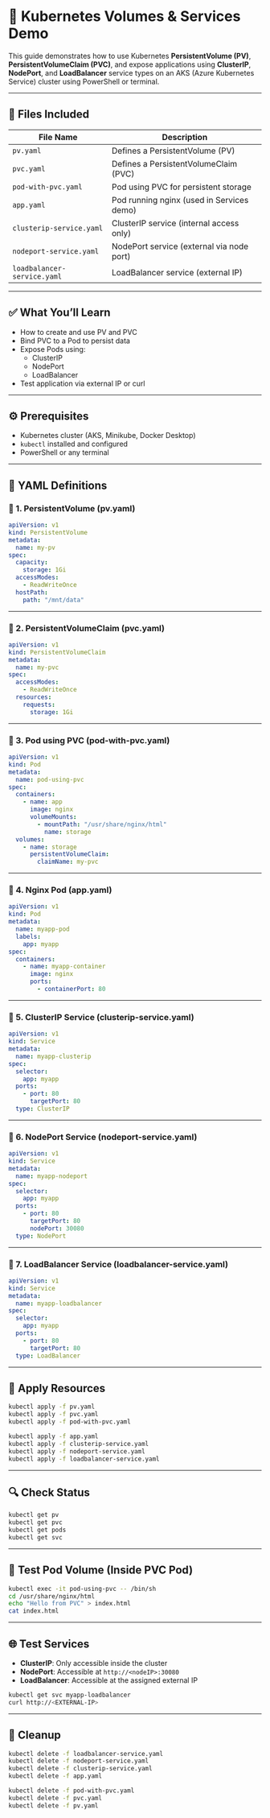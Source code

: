 # 🚀 Kubernetes Volumes & Services Demo

This guide demonstrates how to use Kubernetes **PersistentVolume (PV)**, **PersistentVolumeClaim (PVC)**, and expose applications using **ClusterIP**, **NodePort**, and **LoadBalancer** service types on an AKS (Azure Kubernetes Service) cluster using PowerShell or terminal.

---

## 📁 Files Included

| File Name                   | Description                                 |
|----------------------------|---------------------------------------------|
| `pv.yaml`                  | Defines a PersistentVolume (PV)             |
| `pvc.yaml`                 | Defines a PersistentVolumeClaim (PVC)       |
| `pod-with-pvc.yaml`        | Pod using PVC for persistent storage        |
| `app.yaml`                 | Pod running nginx (used in Services demo)   |
| `clusterip-service.yaml`   | ClusterIP service (internal access only)    |
| `nodeport-service.yaml`    | NodePort service (external via node port)   |
| `loadbalancer-service.yaml`| LoadBalancer service (external IP)          |

---

## ✅ What You’ll Learn

- How to create and use PV and PVC
- Bind PVC to a Pod to persist data
- Expose Pods using:
  - ClusterIP
  - NodePort
  - LoadBalancer
- Test application via external IP or curl

---

## ⚙️ Prerequisites

- Kubernetes cluster (AKS, Minikube, Docker Desktop)
- `kubectl` installed and configured
- PowerShell or any terminal

---

## 📝 YAML Definitions

### 🔹 1. PersistentVolume (pv.yaml)

```yaml
apiVersion: v1
kind: PersistentVolume
metadata:
  name: my-pv
spec:
  capacity:
    storage: 1Gi
  accessModes:
    - ReadWriteOnce
  hostPath:
    path: "/mnt/data"
```

---

### 🔹 2. PersistentVolumeClaim (pvc.yaml)

```yaml
apiVersion: v1
kind: PersistentVolumeClaim
metadata:
  name: my-pvc
spec:
  accessModes:
    - ReadWriteOnce
  resources:
    requests:
      storage: 1Gi
```

---

### 🔹 3. Pod using PVC (pod-with-pvc.yaml)

```yaml
apiVersion: v1
kind: Pod
metadata:
  name: pod-using-pvc
spec:
  containers:
    - name: app
      image: nginx
      volumeMounts:
        - mountPath: "/usr/share/nginx/html"
          name: storage
  volumes:
    - name: storage
      persistentVolumeClaim:
        claimName: my-pvc
```

---

### 🔹 4. Nginx Pod (app.yaml)

```yaml
apiVersion: v1
kind: Pod
metadata:
  name: myapp-pod
  labels:
    app: myapp
spec:
  containers:
    - name: myapp-container
      image: nginx
      ports:
        - containerPort: 80
```

---

### 🔹 5. ClusterIP Service (clusterip-service.yaml)

```yaml
apiVersion: v1
kind: Service
metadata:
  name: myapp-clusterip
spec:
  selector:
    app: myapp
  ports:
    - port: 80
      targetPort: 80
  type: ClusterIP
```

---

### 🔹 6. NodePort Service (nodeport-service.yaml)

```yaml
apiVersion: v1
kind: Service
metadata:
  name: myapp-nodeport
spec:
  selector:
    app: myapp
  ports:
    - port: 80
      targetPort: 80
      nodePort: 30080
  type: NodePort
```

---

### 🔹 7. LoadBalancer Service (loadbalancer-service.yaml)

```yaml
apiVersion: v1
kind: Service
metadata:
  name: myapp-loadbalancer
spec:
  selector:
    app: myapp
  ports:
    - port: 80
      targetPort: 80
  type: LoadBalancer
```

---

## 🚀 Apply Resources

```bash
kubectl apply -f pv.yaml
kubectl apply -f pvc.yaml
kubectl apply -f pod-with-pvc.yaml

kubectl apply -f app.yaml
kubectl apply -f clusterip-service.yaml
kubectl apply -f nodeport-service.yaml
kubectl apply -f loadbalancer-service.yaml
```

---

## 🔍 Check Status

```bash
kubectl get pv
kubectl get pvc
kubectl get pods
kubectl get svc
```

---

## 🔄 Test Pod Volume (Inside PVC Pod)

```bash
kubectl exec -it pod-using-pvc -- /bin/sh
cd /usr/share/nginx/html
echo "Hello from PVC" > index.html
cat index.html
```

---

## 🌐 Test Services

- **ClusterIP**: Only accessible inside the cluster
- **NodePort**: Accessible at `http://<nodeIP>:30080`
- **LoadBalancer**: Accessible at the assigned external IP

```bash
kubectl get svc myapp-loadbalancer
curl http://<EXTERNAL-IP>
```

---

## 🧹 Cleanup

```bash
kubectl delete -f loadbalancer-service.yaml
kubectl delete -f nodeport-service.yaml
kubectl delete -f clusterip-service.yaml
kubectl delete -f app.yaml

kubectl delete -f pod-with-pvc.yaml
kubectl delete -f pvc.yaml
kubectl delete -f pv.yaml
```


